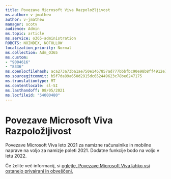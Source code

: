 ```yaml
---
title: Povezave Microsoft Viva Razpoložljivost
ms.author: v-jmathew
author: v-jmathew
manager: scotv
audience: Admin
ms.topic: article
ms.service: o365-administration
ROBOTS: NOINDEX, NOFOLLOW
localization_priority: Normal
ms.collection: Adm_O365
ms.custom:
- "9004616"
- "8336"
ms.openlocfilehash: aca273a73ba1ae750e1467857ad777bbbfbc90e98b8ff4912e7acef498010221
ms.sourcegitcommit: b5f7da89a650d2915dc652449623c78be6247175
ms.translationtype: MT
ms.contentlocale: sl-SI
ms.lasthandoff: 08/05/2021
ms.locfileid: "54000480"
---
```

# <a name="microsoft-viva-connections-availability"></a>Povezave Microsoft Viva Razpoložljivost

Povezave Microsoft Viva leto 2021 za namizne računalnike in mobilne naprave na voljo za namizje poleti 2021. Dodatne funkcije bodo na voljo v letu 2022.

Če želite več informacij, si [oglejte, Povezave Microsoft Viva lahko vsi ostanejo privairani in obveščeni.](https://techcommunity.microsoft.com/t5/microsoft-viva-blog/microsoft-viva-connections-helps-everyone-to-stay-engaged-and/ba-p/2107009)
